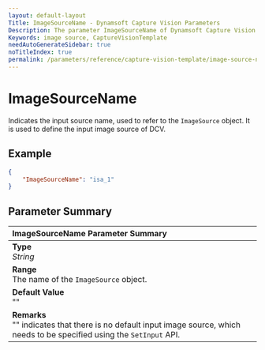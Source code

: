 ```yaml
---
layout: default-layout
Title: ImageSourceName - Dynamsoft Capture Vision Parameters
Description: The parameter ImageSourceName of Dynamsoft Capture Vision defines the name of the ImageSource object.
Keywords: image source, CaptureVisionTemplate
needAutoGenerateSidebar: true
noTitleIndex: true
permalink: /parameters/reference/capture-vision-template/image-source-name.html
---
```


# ImageSourceName

Indicates the input source name, used to refer to the `ImageSource` object. It is used to define the input image source of DCV.

## Example

```json
{
    "ImageSourceName": "isa_1"
}
```

## Parameter Summary

| ImageSourceName Parameter Summary |
| :----------------------------------- |
| **Type**<br>*String* |
| **Range**<br>The name of the `ImageSource` object. |
| **Default Value**<br>"" |
| **Remarks**<br>"" indicates that there is no default input image source, which needs to be specified using the `SetInput` API.|
